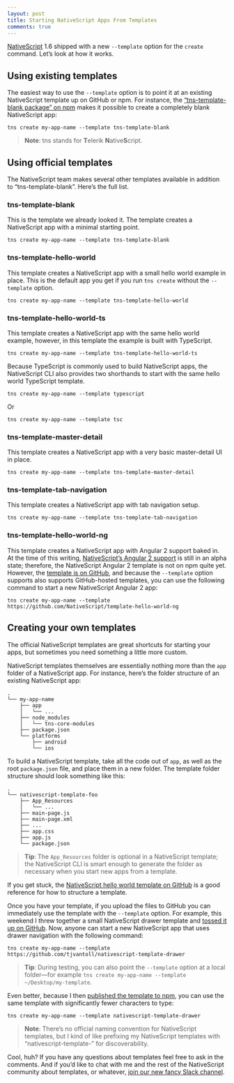 ```yaml
---
layout: post
title: Starting NativeScript Apps From Templates
comments: true
---
```


[NativeScript](https://www.nativescript.org/) 1.6 shipped with a new `--template` option for the `create` command. Let’s look at how it works.

<!--more-->

## Using existing templates

The easiest way to use the `--template` option is to point it at an existing NativeScript template up on GitHub or npm. For instance, the [“tns-template-blank package” on npm](https://www.npmjs.com/package/tns-template-blank) makes it possible to create a completely blank NativeScript app:

<pre class="language-shell"><code class="language-shell">tns create my-app-name --template tns-template-blank</code></pre>

> **Note**: tns stands for **T**elerik **N**ative**S**cript.

## Using official templates

The NativeScript team makes several other templates available in addition to “tns-template-blank”. Here’s the full list.

### tns-template-blank

This is the template we already looked it. The template creates a NativeScript app with a minimal starting point.

<pre class="language-shell"><code class="language-shell">tns create my-app-name --template tns-template-blank</code></pre>

### tns-template-hello-world

This template creates a NativeScript app with a small hello world example in place. This is the default app you get if you run `tns create` without the `--template` option.

<pre class="language-shell"><code class="language-shell">tns create my-app-name --template tns-template-hello-world</code></pre>

### tns-template-hello-world-ts

This template creates a NativeScript app with the same hello world example, however, in this template the example is built with TypeScript.

<pre class="language-shell"><code class="language-shell">tns create my-app-name --template tns-template-hello-world-ts</code></pre>

Because TypeScript is commonly used to build NativeScript apps, the NativeScript CLI also provides two shorthands to start with the same hello world TypeScript template.

<pre class="language-shell"><code class="language-shell">tns create my-app-name --template typescript</code></pre>

Or

<pre class="language-shell"><code class="language-shell">tns create my-app-name --template tsc</code></pre>

### tns-template-master-detail

This template creates a NativeScript app with a very basic master-detail UI in place.

<pre class="language-shell"><code class="language-shell">tns create my-app-name --template tns-template-master-detail</code></pre>

### tns-template-tab-navigation

This template creates a NativeScript app with tab navigation setup.

<pre class="language-shell"><code class="language-shell">tns create my-app-name --template tns-template-tab-navigation</code></pre>

### tns-template-hello-world-ng

This template creates a NativeScript app with Angular 2 support baked in. At the time of this writing, [NativeScript’s Angular 2 support](http://angularjs.blogspot.com/2015/12/building-mobile-apps-with-angular-2-and.html) is still in an alpha state; therefore, the NativeScript Angular 2 template is not on npm quite yet. However, the [template is on GitHub](https://github.com/NativeScript/template-hello-world-ng), and because the `--template` option supports also supports GitHub-hosted templates, you can use the following command to start a new NativeScript Angular 2 app:

<pre class="language-shell"><code class="language-shell">tns create my-app-name --template https://github.com/NativeScript/template-hello-world-ng</code></pre>

## Creating your own templates

The official NativeScript templates are great shortcuts for starting your apps, but sometimes you need something a little more custom.

NativeScript templates themselves are essentially nothing more than the `app` folder of a NativeScript app. For instance, here’s the folder structure of an existing NativeScript app:

<pre class="language-shell"><code class="language-shell">.
└── my-app-name
    ├── app
    │   └── ...
    ├── node_modules
    │   └── tns-core-modules
    ├── package.json
    └── platforms
        ├── android
        └── ios</code></pre>

To build a NativeScript template, take all the code out of `app`, as well as the root `package.json` file, and place them in a new folder. The template folder structure should look something like this:

<pre class="language-shell"><code class="language-shell">.
└── nativescript-template-foo
    ├── App_Resources
    │   └── ...
    ├── main-page.js
    ├── main-page.xml
    ├── ...
    ├── app.css
    ├── app.js
    └── package.json</code></pre>

> **Tip**: The `App_Resources` folder is optional in a NativeScript template; the NativeScript CLI is smart enough to generate the folder as necessary when you start new apps from a template.

If you get stuck, the [NativeScript hello world template on GitHub](https://github.com/NativeScript/template-hello-world) is a good reference for how to structure a template.

Once you have your template, if you upload the files to GitHub you can immediately use the template with the `--template` option. For example, this weekend I threw together a small NativeScript drawer template and [tossed it up on GitHub](https://github.com/tjvantoll/nativescript-template-drawer). Now, anyone can start a new NativeScript app that uses drawer navigation with the following command:

<pre class="language-shell"><code class="language-shell">tns create my-app-name --template https://github.com/tjvantoll/nativescript-template-drawer</code></pre>

> **Tip**: During testing, you can also point the `--template` option at a local folder—for example `tns create my-app-name --template ~/Desktop/my-template`.

Even better, because I then [published the template to npm](https://www.npmjs.com/package/nativescript-template-drawer), you can use the same template with significantly fewer characters to type:

<pre class="language-shell"><code class="language-shell">tns create my-app-name --template nativescript-template-drawer</code></pre>

> **Note**: There’s no official naming convention for NativeScript templates, but I kind of like prefixing my NativeScript templates with “nativescript-template-” for discoverability.

Cool, huh? If you have any questions about templates feel free to ask in the comments. And if you’d like to chat with me and the rest of the NativeScript community about templates, or whatever, [join our new fancy Slack channel](http://developer.telerik.com/wp-login.php?action=slack-invitation).
